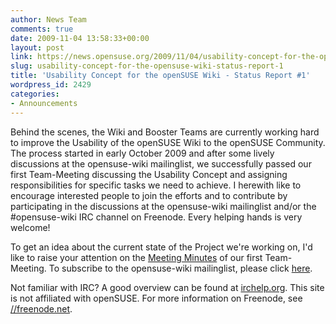 ```yaml
---
author: News Team
comments: true
date: 2009-11-04 13:58:33+00:00
layout: post
link: https://news.opensuse.org/2009/11/04/usability-concept-for-the-opensuse-wiki-status-report-1/
slug: usability-concept-for-the-opensuse-wiki-status-report-1
title: 'Usability Concept for the openSUSE Wiki - Status Report #1'
wordpress_id: 2429
categories:
- Announcements
---
```





Behind the scenes, the Wiki and Booster Teams are currently working hard to improve the Usability of the openSUSE Wiki to the openSUSE Community. The process started in early October 2009 and after some lively discussions at the opensuse-wiki mailinglist, we successfully passed our first Team-Meeting discussing the Usability Concept and assigning responsibilities for specific tasks we need to achieve. I herewith like to encourage interested people to join the efforts and to contribute by participating in the discussions at the opensuse-wiki mailinglist and/or the #opensuse-wiki IRC channel on Freenode. Every helping hands is very welcome!






To get an idea about the current state of the Project we're working on, I'd like to raise your attention on the [Meeting Minutes](//lists.opensuse.org/opensuse-wiki/2009-11/msg00005.html) of our first Team-Meeting. To subscribe to the opensuse-wiki mailinglist, please click [here](mailto:opensuse-wiki+subscribe@opensuse.org).






Not familiar with IRC? A good overview can be found at [irchelp.org](//www.irchelp.org/). This site is not affiliated with openSUSE. For more information on Freenode, see [//freenode.net](//freenode.net/).
